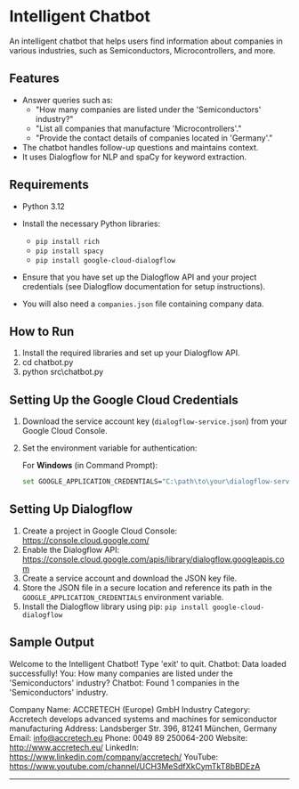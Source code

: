 # Intelligent Chatbot

An intelligent chatbot that helps users find information about companies in various industries, such as Semiconductors, Microcontrollers, and more.

## Features

- Answer queries such as:
  - "How many companies are listed under the 'Semiconductors' industry?"
  - "List all companies that manufacture 'Microcontrollers'."
  - "Provide the contact details of companies located in 'Germany'."
- The chatbot handles follow-up questions and maintains context.
- It uses Dialogflow for NLP and spaCy for keyword extraction.

## Requirements

- Python 3.12
- Install the necessary Python libraries:
  - `pip install rich` 
  - `pip install spacy` 
  - `pip install google-cloud-dialogflow`

- Ensure that you have set up the Dialogflow API and your project credentials (see Dialogflow documentation for setup instructions).

- You will also need a `companies.json` file containing company data. 

## How to Run 
1. Install the required libraries and set up your Dialogflow API.
2. cd chatbot.py 
3. python src\chatbot.py


## Setting Up the Google Cloud Credentials
1. Download the service account key (`dialogflow-service.json`) from your Google Cloud Console.
2. Set the environment variable for authentication:

   For **Windows** (in Command Prompt):
   ```bash
   set GOOGLE_APPLICATION_CREDENTIALS="C:\path\to\your\dialogflow-service.json"

## Setting Up Dialogflow
1. Create a project in Google Cloud Console: https://console.cloud.google.com/
2. Enable the Dialogflow API: https://console.cloud.google.com/apis/library/dialogflow.googleapis.com
3. Create a service account and download the JSON key file.
4. Store the JSON file in a secure location and reference its path in the `GOOGLE_APPLICATION_CREDENTIALS` environment variable.
5. Install the Dialogflow library using pip: `pip install google-cloud-dialogflow`


## Sample Output
Welcome to the Intelligent Chatbot! Type 'exit' to quit.
Chatbot: Data loaded successfully!
You: How many companies are listed under the 'Semiconductors' industry?
Chatbot: Found 1 companies in the 'Semiconductors' industry.

Company Name: ACCRETECH (Europe) GmbH
Industry Category: Accretech develops advanced systems and machines for semiconductor manufacturing
Address: Landsberger Str. 396, 81241 München, Germany
Email: info@accretech.eu
Phone: 0049 89 250064-200
Website: http://www.accretech.eu/
LinkedIn: https://www.linkedin.com/company/accretech/
YouTube: https://www.youtube.com/channel/UCH3MeSdfXkCymTkT8bBDEzA


------------------------------
